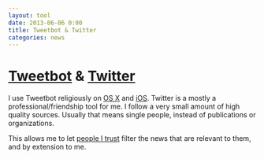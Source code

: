 ```yaml
---
layout: tool
date: 2013-06-06 0:00
title: Tweetbot & Twitter
categories: news
---
```


# [Tweetbot](http://tapbots.com/software/tweetbot/) & [Twitter](http://twitter.com/olivierlacan)
I use Tweetbot religiously on [OS X](http://tapbots.com/software/tweetbot/mac/) and [iOS](http://tapbots.com/software/tweetbot/). Twitter is a mostly a professional/friendship tool for me. I follow a very small amount of high quality sources. Usually that means single people, instead of publications or organizations.

This allows me to let [people I trust](https://twitter.com/olivierlacan/following) filter the news that are relevant to them, and by extension to me.